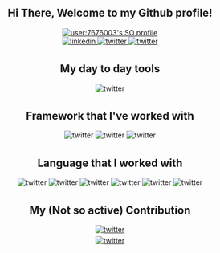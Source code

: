 <div align="center">
<h2> Hi There, Welcome to my Github profile! </h2>
<a href="https://stackoverflow.com/users/7676003/yuzuriha">
  <img src="https://stackoverflow-readme-profile.johannchopin.fr/profile/7676003?theme=dark&website=true&location=true&v2=true" alt="user:7676003's SO profile">
</a>
</br>
<a href="https://www.linkedin.com/in/%F0%9F%90%A5-yusuf-rosman-9822aa12a/" target="_blank">
<img src=https://img.shields.io/badge/linkedin-%2300acee.svg?color=405DE6&style=for-the-badge&logo=linkedin&logoColor=white alt=linkedin style="margin-bottom: 5px;" />
</a>
<a href="https://twitter.com/yuzurihaa93" target="_blank">
<img src=https://img.shields.io/badge/twitter-%2300acee.svg?color=1DA1F2&style=for-the-badge&logo=twitter&logoColor=white alt=twitter style="margin-bottom: 5px;" />
</a>
<a href="https://steamcommunity.com/id/yuzurihaaa/" target="_blank">
<img src=https://img.shields.io/badge/Steam-000000?style=for-the-badge&logo=steam&logoColor=white alt=twitter style="margin-bottom: 5px;" />
</a>

<h2> My day to day tools </h2>
<img src=https://img.shields.io/badge/IntelliJ_IDEA-000000.svg?style=for-the-badge&logo=intellij-idea&logoColor=white alt=twitter style="margin-bottom: 5px;" />

<h2> Framework that I've worked with </h2>
<img src=https://img.shields.io/badge/React-20232A?style=for-the-badge&logo=react&logoColor=61DAFB alt=twitter style="margin-bottom: 5px;" />
<img src=https://img.shields.io/badge/Flutter-02569B?style=for-the-badge&logo=flutter&logoColor=white alt=twitter style="margin-bottom: 5px;" />
<img src=https://img.shields.io/badge/React_Native-20232A?style=for-the-badge&logo=react&logoColor=61DAFB alt=twitter style="margin-bottom: 5px;" />

<h2>Language that I worked with </h2>
<img src=https://img.shields.io/badge/Dart-0175C2?style=for-the-badge&logo=dart&logoColor=white alt=twitter style="margin-bottom: 5px;" />
<img src=https://img.shields.io/badge/Go-00ADD8?style=for-the-badge&logo=go&logoColor=white alt=twitter style="margin-bottom: 5px;" />
<img src=https://img.shields.io/badge/JavaScript-323330?style=for-the-badge&logo=javascript&logoColor=F7DF1E alt=twitter style="margin-bottom: 5px;" />
<img src=https://img.shields.io/badge/TypeScript-007ACC?style=for-the-badge&logo=typescript&logoColor=white alt=twitter style="margin-bottom: 5px;" />
<img src=https://img.shields.io/badge/Kotlin-0095D5?&style=for-the-badge&logo=kotlin&logoColor=white alt=twitter style="margin-bottom: 5px;" />
<img src=https://img.shields.io/badge/Kotlin-0095D5?&style=for-the-badge&logo=kotlin&logoColor=white alt=twitter style="margin-bottom: 5px;" />

<h2> My (Not so active) Contribution </h2>
<a href="https://github.com/yuzurihaaa/yuzurihaaa" target="_blank">
<img src=https://github-readme-stats.vercel.app/api?username=yuzurihaaa alt=twitter style="margin-bottom: 5px;" />
</a>

<br/>
<a href="https://github.com/yuzurihaaa/yuzurihaaa" target="_blank">
<img src=https://github-readme-stats.vercel.app/api/top-langs/?username=yuzurihaaa&layout=compact alt=twitter style="margin-bottom: 5px;" />
</a>
</div>






<!--
**yuzurihaaa/yuzurihaaa** is a ✨ _special_ ✨ repository because its `README.md` (this file) appears on your GitHub profile.

Here are some ideas to get you started:

- 🔭 I’m currently working on ...
- 🌱 I’m currently learning ...
- 👯 I’m looking to collaborate on ...
- 🤔 I’m looking for help with ...
- 💬 Ask me about ...
- 📫 How to reach me: ...
- 😄 Pronouns: ...
- ⚡ Fun fact: ...
-->
